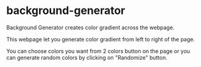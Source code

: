 # background-generator
Background Generator creates color gradient across the webpage.

 This webpage let you generate color gradient from left to right of the page.

 You can choose colors you want from 2 colors button on the page or you can generate random colors by clicking on "Randomize" button.
